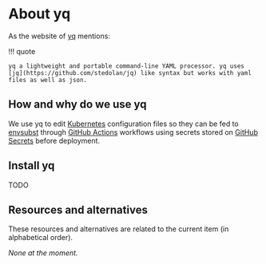 # About yq

As the website of [yq](https://mikefarah.gitbook.io/yq) mentions:

!!! quote

    yq a lightweight and portable command-line YAML processor. yq uses [jq](https://github.com/stedolan/jq) like syntax but works with yaml files as well as json.

## How and why do we use yq

We use yq to edit [Kubernetes](./about-kubernetes.md) configuration files so they can be fed to [envsubst](./about-envsubst.md) through [GitHub Actions](./about-github-actions.md) workflows using secrets stored on [GitHub Secrets](./about-github-secrets.md) before deployment.

## Install yq

TODO

## Resources and alternatives

These resources and alternatives are related to the current item (in alphabetical order).

_None at the moment._
